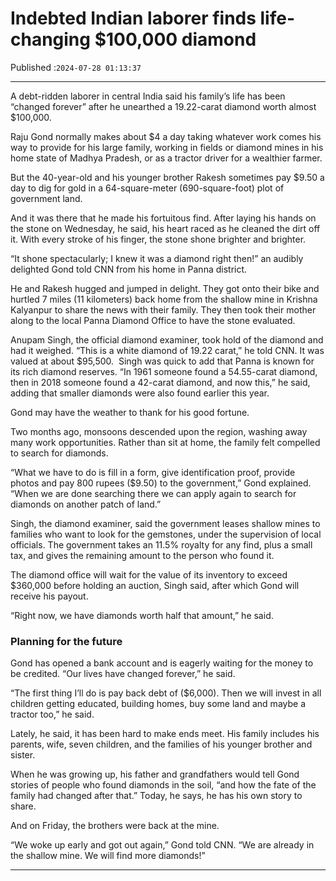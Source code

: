 # Indebted Indian laborer finds life-changing $100,000 diamond

Published :`2024-07-28 01:13:37`

---

A debt-ridden laborer in central India said his family’s life has been “changed forever” after he unearthed a 19.22-carat diamond worth almost $100,000.

Raju Gond normally makes about $4 a day taking whatever work comes his way to provide for his large family, working in fields or diamond mines in his home state of Madhya Pradesh, or as a tractor driver for a wealthier farmer.

But the 40-year-old and his younger brother Rakesh sometimes pay $9.50 a day to dig for gold in a 64-square-meter (690-square-foot) plot of government land.

And it was there that he made his fortuitous find. After laying his hands on the stone on Wednesday, he said, his heart raced as he cleaned the dirt off it. With every stroke of his finger, the stone shone brighter and brighter.

“It shone spectacularly; I knew it was a diamond right then!” an audibly delighted Gond told CNN from his home in Panna district.

He and Rakesh hugged and jumped in delight. They got onto their bike and hurtled 7 miles (11 kilometers) back home from the shallow mine in Krishna Kalyanpur to share the news with their family. They then took their mother along to the local Panna Diamond Office to have the stone evaluated.

Anupam Singh, the official diamond examiner, took hold of the diamond and had it weighed. “This is a white diamond of 19.22 carat,” he told CNN. It was valued at about $95,500.  Singh was quick to add that Panna is known for its rich diamond reserves. “In 1961 someone found a 54.55-carat diamond, then in 2018 someone found a 42-carat diamond, and now this,” he said, adding that smaller diamonds were also found earlier this year.

Gond may have the weather to thank for his good fortune.

Two months ago, monsoons descended upon the region, washing away many work opportunities. Rather than sit at home, the family felt compelled to search for diamonds.

“What we have to do is fill in a form, give identification proof, provide photos and pay 800 rupees ($9.50) to the government,” Gond explained. “When we are done searching there we can apply again to search for diamonds on another patch of land.”

Singh, the diamond examiner, said the government leases shallow mines to families who want to look for the gemstones, under the supervision of local officials. The government takes an 11.5% royalty for any find, plus a small tax, and gives the remaining amount to the person who found it.

The diamond office will wait for the value of its inventory to exceed $360,000 before holding an auction, Singh said, after which Gond will receive his payout.

“Right now, we have diamonds worth half that amount,” he said.

### Planning for the future

Gond has opened a bank account and is eagerly waiting for the money to be credited. “Our lives have changed forever,” he said.

“The first thing I’ll do is pay back debt of ($6,000). Then we will invest in all children getting educated, building homes, buy some land and maybe a tractor too,” he said.

Lately, he said, it has been hard to make ends meet. His family includes his parents, wife, seven children, and the families of his younger brother and sister.

When he was growing up, his father and grandfathers would tell Gond stories of people who found diamonds in the soil, “and how the fate of the family had changed after that.” Today, he says, he has his own story to share.

And on Friday, the brothers were back at the mine.

“We woke up early and got out again,” Gond told CNN. “We are already in the shallow mine. We will find more diamonds!”

---


